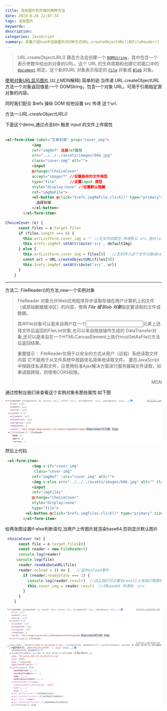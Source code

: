 ```yaml
---
title: 渲染图片到页面的两种方法
date: 2019-8-26 22:07:34
tags: 渲染图片
keywords:
description: 
categories: JavaScript
summary: 本篇介绍Vue中渲染图片的2种方式URL.createObjectURL()和FileReader()
---
```


> URL.createObjectURL() 静态方法会创建一个 [`DOMString`](https://developer.mozilla.org/zh-CN/docs/Web/API/DOMString)，其中包含一个表示参数中给出的对象的URL。这个 URL 的生命周期和创建它的窗口中的 [`document`](https://developer.mozilla.org/zh-CN/docs/Web/API/Document) 绑定。这个新的URL 对象表示指定的 [`File`](https://developer.mozilla.org/zh-CN/docs/Web/API/File) 对象或 [`Blob`](https://developer.mozilla.org/zh-CN/docs/Web/API/Blob) 对象。

[使用对象URL显示图片](https://developer.mozilla.org/zh-CN/docs/Web/API/File/Using_files_from_web_applications#example.3a_using_object_urls_to_display_images).(以上MDN解释).简单的说:当传递 URL.createObjectURL 方法一个对象返回值是:一个  DOMString，包含一个对象 URL，可用于引用指定源对象的内容。

同时我们配合 $refs 操纵 DOM 给他设置 src 传递 这个url.

方法一:*URL.createObjectURL()*

下面这个demo,通过点击btn 触发 input 的文件上传属性

```html

<el-form-item label="文章封面" prop="cover_img">
            <img
            ref="imgRef" 注册ref属性
            src="../../../assets/images/666.jpg"
            class="cover-img" alt="">
            <input
            @change="ChoiceCover"
            accept="image/*" //设置接收的文件类型
            type="file"      //设置input 类型
            style="display:none" //设置默认隐藏
            ref="imgReFile">
            <el-button @click="$refs.imgReFile.click()" type="primary">
              选择封面
            </el-button>
        </el-form-item>
```

```js
ChoiceCover (e) {
      const files = e.target.files
      if (files.length === 0) {
        this.artListForm.cover_img = '' //无文件则置空,传递默认 src 图片(el-form :model="artListForm" artListForm是element ui 中v-bind绑定的给el-form表单的变量)
        this.$refs.imgRef.setAttribute('src', defaultImg)
      } else {									
        this.artListForm.cover_img = files[0]   //否则传入这个文件对象给cover_img
        const url = URL.createObjectURL(files[0])
        this.$refs.imgRef.setAttribute('src', url)
      }
    }
```

<hr>方法二:
FileReader()的方法,new一个实例对象

> FileReader 对象允许Web应用程序异步读取存储在用户计算机上的文件（或原始数据缓冲区）的内容，使用 ***File 或 Blob 对象***指定要读取的文件或数据。
>
> 其中File对象可以是来自用户在一个<input>元素上选择文件后返回的FileList对象,也可以来自拖放操作生成的 DataTransfer对象,还可以是来自在一个HTMLCanvasElement上执行mozGetAsFile()方法后返回结果。
>
> 重要提示： FileReader仅用于以安全的方式从用户（远程）系统读取文件内容 它不能用于从文件系统中按路径名简单地读取文件。 要在JavaScript中按路径名读取文件，应使用标准Ajax解决方案进行服务器端文件读取，如果读取跨域，则使用CORS权限。<p align="right">MDN</p>

通过控制台我们来查看这个实例对象有那些属性:如下图

![1640529611109](渲染图片到页面的两种方法/1640529611109.png)

然后上代码

```html
 <el-form-item>
            <img v-if="cover_img"
             class="cover-img"
            ref="imgRef" :src="cover_img" alt="">
            <img v-else src="../../../assets/images/666.jpg" alt="" class="cover-img">
            <input
            ref="imgFiles"
            @change="choiceCover"
            style="display:none"
            type="file">
         <el-button @click="$refs.imgFiles.click()" type="primary" size="small" class="btn-pub">发表文章</el-button>
        </el-form-item>
```

给两张图设置if-else判断语句,当用户上传图片就渲染base64,否则显示默认图片

```js
 choiceCover (e) {
      const file = e.target.files[0]
      const reader = new FileReader()
      console.log(reader)
     console.log(file)
      reader.readAsDataURL(file)
      reader.onload = () => {   //监听onload事件
        if (reader.readyState === 2) {
          console.log(reader.result)  //这么我们可以看到result上有我们需要的base64字符串
          this.cover_img = reader.result  //将base64 传递给 :src
        }
      }
    }
```

![1640567998308](渲染图片到页面的两种方法/1640567998308.png)